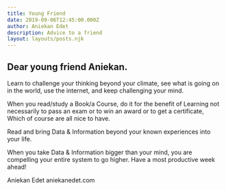 ```yaml
---
title: Young Friend
date: 2019-09-06T12:45:00.000Z
author: Aniekan Edet
description: Advice to a friend
layout: layouts/posts.njk
---
```

## Dear young friend Aniekan.

Learn to challenge your thinking beyond your climate, see what is going on in the world, use the internet, and keep challenging your mind.

When you read/study a Book/a Course, do it for the benefit of Learning not necessarily to pass an exam or to win an award or to get a certificate, Which of course are all nice to have.

Read and bring Data & Information beyond your known experiences into your life.

When you take Data & Information bigger than your mind, you are compelling your entire system to go higher.
Have a most productive week ahead!

Aniekan Edet
aniekanedet.com